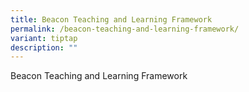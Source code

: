 ```yaml
---
title: Beacon Teaching and Learning Framework
permalink: /beacon-teaching-and-learning-framework/
variant: tiptap
description: ""
---
```

<p></p>
<p></p>
<p></p>
<p></p>
<p>Beacon Teaching and Learning Framework</p>